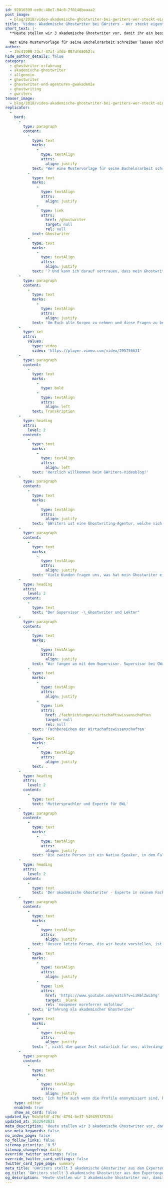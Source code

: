 ```yaml
---
id: 92016599-ee0c-40e7-94c8-7f0148baaaa2
post_image:
  - blog/2018/video-akademische-ghostwriter-bei-gwriters-wer-steckt-eigentlich-dahinter/marcel-Akademische_Ghostwriter_bei_GWriters-Thumbnail-e1539854356235.png
title: 'Video: Akademische Ghostwriter bei GWriters - Wer steckt eigentlich dahinter?'
short_text: |-
  **Heute stellen wir 3 akademische Ghostwriter vor, damit ihr ein besseres Verständnis von unserer Ghostwriting Agentur bekommen könnt.**

  Wer eine Mustervorlage für seine Bachelorarbeit schreiben lassen möchte und sich für einen Ghostwriter-Auftrag entscheidet, hat oft Bedenken: Wer schreibt eigentlich meinen Text? Wer arbeitet für meine Ghostwriting Agentur und welche Erfahrungen hat diese Person in meinem Fachgebiet? Was sind akademische Ghostwriter? Und kann ich darauf vertrauen, dass mein Ghostwriter sein bestes gibt?...
author:
  - 39c41980-23cf-47af-af6b-087df68052fc
hide_author_details: false
category:
  - ghostwriter-erfahrung
  - akademische-ghostwriter
  - allgemein
  - ghostwriter
  - ghostwriter-und-agenturen-gwakademie
  - ghostwriting
  - gwriters
teaser_image:
  - blog/2018/video-akademische-ghostwriter-bei-gwriters-wer-steckt-eigentlich-dahinter/marcel-Akademische_Ghostwriter_bei_GWriters-Thumbnail-e1539854356235.png
replicator:
  -
    bard:
      -
        type: paragraph
        content:
          -
            type: text
            marks:
              -
                type: textAlign
                attrs:
                  align: justify
            text: 'Wer eine Mustervorlage für seine Bachelorarbeit schreiben lassen möchte und sich für einen Ghostwriter-Auftrag entscheidet, hat oft Bedenken: Wer schreibt eigentlich meinen Text? Wer arbeitet für meine Ghostwriting Agentur und welche Erfahrungen hat diese Person in meinem Fachgebiet? Was sind akademische '
          -
            type: text
            marks:
              -
                type: textAlign
                attrs:
                  align: justify
              -
                type: link
                attrs:
                  href: /ghostwriter
                  target: null
                  rel: null
            text: Ghostwriter
          -
            type: text
            marks:
              -
                type: textAlign
                attrs:
                  align: justify
            text: '? Und kann ich darauf vertrauen, dass mein Ghostwriter sein bestes gibt?'
      -
        type: paragraph
        content:
          -
            type: text
            marks:
              -
                type: textAlign
                attrs:
                  align: justify
            text: 'Um Euch alle Sorgen zu nehmen und diese Fragen zu beantworten, stellen wir euch in diesem Beitrag drei anonymisiert Profile von erfahrenen Experten aus unserem Ghostwriter-Team vor.'
      -
        type: set
        attrs:
          values:
            type: video
            video: 'https://player.vimeo.com/video/295756631'
      -
        type: paragraph
        content:
          -
            type: text
            marks:
              -
                type: bold
              -
                type: textAlign
                attrs:
                  align: left
            text: Transkription
      -
        type: heading
        attrs:
          level: 2
        content:
          -
            type: text
            marks:
              -
                type: textAlign
                attrs:
                  align: left
            text: 'Herzlich willkommen beim GWriters-Videoblog!'
      -
        type: paragraph
        content:
          -
            type: text
            marks:
              -
                type: textAlign
                attrs:
                  align: justify
            text: 'GWriters ist eine Ghostwriting-Agentur, welche sich spezialisiert hat auf die Erstellung wissenschaftlicher Texte. Heute haben wir das Thema “Akademische Ghostwriter bei GWriters - Wer steckt eigentlich dahinter?”.'
      -
        type: paragraph
        content:
          -
            type: text
            marks:
              -
                type: textAlign
                attrs:
                  align: justify
            text: 'Viele Kunden fragen uns, was hat mein Ghostwriter eigentlich für ein Profil. Wie im akademischen Ghostwriting üblich, sind beide Seiten anonym, dennoch möchten wir euch heute einmal drei Profile anonymisiert vorstellen und drei Experten aus unserem Hause einmal etwas beschreiben, damit ihr einen besseren Eindruck bekommt.'
      -
        type: heading
        attrs:
          level: 2
        content:
          -
            type: text
            text: "Der Supervisor -\_Ghostwriter und Lektor"
      -
        type: paragraph
        content:
          -
            type: text
            marks:
              -
                type: textAlign
                attrs:
                  align: justify
            text: 'Wir fangen an mit dem Supervisor. Supervisor bei GWriters sind ursprüngliche Ghostwriter, welche sich allerdings als Zweitkorrektor bewährt haben, da sie eine Vielzahl von Aufträgen bereits sehr erfolgreich abgeschlossen haben und für eine hohe Kundenzufriedenheit sorgen konnten. Unser Supervisor in dem Falle ist 47 Jahre alt, hat einen Diplomabschluss im wirtschaftswissenschaftlichen Bereich und über zehn Jahre Leistungserfahrung und Erfahrung in der Dozententätigkeit. Unser Supervisor hat über 100 erfolgreiche Aufträge korrekturgelesen und diverse Fehler erkannt und gebannt. Diese Aufträge umfassen natürlich wissenschaftliche Aufträge im größten Teil, einige fiktionale Aufträge, bei denen kein besonderes Fachwissen erforderlich ist, sondern rein das scharfe Auge unseres Supervisors und er bearbeitet Aufträge aus diversen '
          -
            type: text
            marks:
              -
                type: textAlign
                attrs:
                  align: justify
              -
                type: link
                attrs:
                  href: /fachrichtungen/wirtschaftswissenschaften
                  target: null
                  rel: null
            text: 'Fachbereichen der Wirtschaftswissenschaften'
          -
            type: text
            marks:
              -
                type: textAlign
                attrs:
                  align: justify
            text: .
      -
        type: heading
        attrs:
          level: 2
        content:
          -
            type: text
            text: 'Muttersprachler und Experte für BWL'
      -
        type: paragraph
        content:
          -
            type: text
            marks:
              -
                type: textAlign
                attrs:
                  align: justify
            text: 'Die zweite Person ist ein Native Speaker, in dem Fall eine Dame. Sie ist 39 Jahre alt, hat in England gearbeitet, ist dort aufgewachsen und dementsprechend auch ihren MBA gemacht. Sie ist bereits mit zwölf Jahren Erfahrung als Universitätsdozentin dabei gewesen und nun in der Unternehmensberatung tätig. Sie arbeitet für eine große Unternehmensberatungsgesellschaft und ist auch auf dem internationalen Gebiet tätig. Ihr Spezialgebiet sind die Korrekturen englischer Texte, das Verfassen englischer Texte, Ghostwriting insbesondere zu BWL-Themen, da sie sich in dem Bereich besonders auskennt und die Erstellung von Präsentationen.'
      -
        type: heading
        attrs:
          level: 2
        content:
          -
            type: text
            text: 'Der akademische Ghostwriter - Experte in seinem Fachbereich'
      -
        type: paragraph
        content:
          -
            type: text
            marks:
              -
                type: textAlign
                attrs:
                  align: justify
            text: 'Unsere letzte Person, die wir heute vorstellen, ist der akademische Ghostwriter. In dem Fall 42 Jahre alt der Herr, er kommt aus den Ingenieurswissenschaften, hat ein Diplom in dem Bereich, was wir geprüft haben. 15 Jahre '
          -
            type: text
            marks:
              -
                type: textAlign
                attrs:
                  align: justify
              -
                type: link
                attrs:
                  href: 'https://www.youtube.com/watch?v=iiK6lZwLbYg'
                  target: _blank
                  rel: 'noopener noreferrer nofollow'
            text: 'Erfahrung als akademischer Ghostwriter'
          -
            type: text
            marks:
              -
                type: textAlign
                attrs:
                  align: justify
            text: ', nicht die ganze Zeit natürlich für uns, allerdings hat er entsprechende Arbeitsnachweise geliefert, welche uns überzeugt haben und sich natürlich bei diversen Aufträgen bereits bewährt. Favorisiert dementsprechend natürlich technische Themen und kommt auch häufig zum Einsatz, wenn größere Arbeiten geschrieben werden aus dem Bereich der Wirtschaftswissenschaften, also Wirtschaftsingenieurwesen zum Beispiel, wird er herangezogen, um in interdisziplinären Teams eben zu arbeiten und seine Expertise einzubringen.'
      -
        type: paragraph
        content:
          -
            type: text
            marks:
              -
                type: textAlign
                attrs:
                  align: justify
            text: 'Ich hoffe auch wenn die Profile anonymisiert sind, konnten wir euch ein etwas besseres Bild von unseren Ghostwritern geben und freue mich, dass ihr zugeschaut habt.'
    type: editor
    enabled: true
    show_as_card: false
updated_by: 5dafdfdf-476c-4794-be37-54949932513d
updated_at: 1622642831
meta_description: 'Heute stellen wir 3 akademische Ghostwriter vor, damit ihr ein besseres Verständnis von unserer Ghostwriting Agentur bekommen könnt.'
use_meta_keywords: false
no_index_page: false
no_follow_links: false
sitemap_priority: '0.5'
sitemap_changefreq: daily
override_twitter_settings: false
override_twitter_card_settings: false
twitter_card_type_page: summary
meta_title: 'GWriters stellt 3 akademische Ghostwriter aus dem Expertenpool vor'
og_title: 'GWriters stellt 3 akademische Ghostwriter aus dem Expertenpool vor'
og_description: 'Heute stellen wir 3 akademische Ghostwriter vor, damit ihr ein besseres Verständnis von unserer Ghostwriting Agentur bekommen könnt.'
---
```

